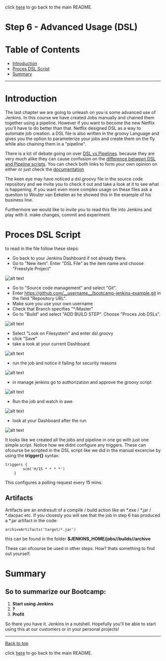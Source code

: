click [here](../README.md) to go back to the main README. 

# Step 6 - Advanced Usage (DSL)

# Table of Contents
- [Introduction](#introduction)
- [Proces DSL Script](#proces-dsl-script)
- [Summary](#summary)

***

# Introduction

The last chapter we are going to unleash on you is some advanced use of Jenkins. In this course we have created Jobs manually and chained them together using a pipeline. However if you want to become the new Netflix you'll have to do better than that. Netflix designed DSL as a way to automate job creation. a DSL file is also written in the groovy Language and gives you the option to parameterize your jobs and create them on the fly while also chaining them in a "pipeline".

There is a lot of debate going on over [DSL vs Pipelines](http://stackoverflow.com/questions/37657810/job-dsl-plugin-vs-pipeline-plugin). because they are very much alike they can cause confusion on the [difference between DSL and Pipeline scripts](https://marcesher.com/2016/08/04/jenkins-as-code-comparing-job-dsl-and-pipelines/). You can check both links to form your own opinion on either or just check the [documentation](https://jenkinsci.github.io/job-dsl-plugin/)

The keen eye may have noticed a dsl.groovy file in the source code repository and we invite you to check it out and take a look at it to see what is happening. If you want even more complex usage on these files ask a question to Wouter van Eekelen as he showed this in the example of his business line.

Furthermore we would like to invite you to read this file into Jenkins and play with it. make changes, commit and experiment.

# Proces DSL Script

to read in the file follow these steps:

- Go back to your Jenkins Dashboard if not already there.
- Go to "New item". Enter "DSL File” as the item name and choose "Freestyle Project"

![alt text](/docs/images/Step6/Step6-1.png "Logo Title Text 1")

- Go to "Source code management" and select "Git". 
- Enter https://github.com/__username__/bootcamp-jenkins-example.git in the field "Repository URL".
- Make sure you use your own username
- Check that Branch specifies "*/Master"
- Go to "Build" and select "ADD BUILD STEP". Choose "Proces Job DSLs". 

![alt text](/docs/images/Step6/Step6-3.png "Logo Title Text 1")

- Select "Look on Filesystem" and enter dsl.groovy
- click "Save"
- take a look at your current Dashboard

![alt text](/docs/images/Step6/Step6-4.png "Logo Title Text 1")

- run the job and notice it failing for security reasons

![alt text](/docs/images/Step6/Step6-4a.png "Logo Title Text 1")

- in manage jenkins go to authorization and approve the groovy script

![alt text](/docs/images/Step6/Step6-4b.png "Logo Title Text 1")

- Run the job and watch in awe

![alt text](/docs/images/Step6/Step6-5.png "Logo Title Text 1")

- look at your Dashboard after the run

![alt text](/docs/images/Step6/Step6-6.png "Logo Title Text 1")

It looks like we created all the jobs and pipeline in one go with just one simple script. Notice how we didnt configure any triggers. These can ofcourse be scripted in the DSL script like we did in the manual excercise by using the __trigger{}__ syntax:

````
triggers {
        scm('H/15 * * * *')
    }
````

This configures a polling request every 15 mins.


## Artifacts

Artifacts are an endresult of a compile / build action like an *.exe / *.jar / *.dacpac etc. If you closesly you will see that the job in step 6 has produced a *.jar artifact in the code:

````
archiveArtifacts('target/*.jar')
````

this can be found in the folder __$JENKINS_HOME/jobs/<job>/builds/<build>/archive__

These can ofcourse be used in other steps. How? thats something to find out yourself.

# Summary

## So to summarize our Bootcamp:

1. __Start using Jenkins__
2. __?__
3. __Profit__

So there you have it. Jenkins in a nutshell. Hopefully you'll be able to start using this at our customers or in your personal projects!

***
[Back to top](#table-of-contents)

click [here](../README.md#table-of-contents) to go back to the main README. 